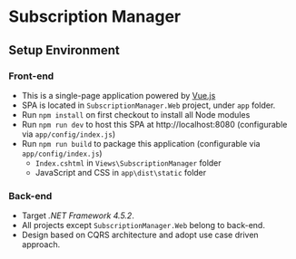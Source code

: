 # Subscription Manager
## Setup Environment
### Front-end
* This is a single-page application powered by [Vue.js](https://vuejs.org)
* SPA is located in `SubscriptionManager.Web` project, under `app` folder.
* Run `npm install` on first checkout to install all Node modules
* Run `npm run dev` to host this SPA at http://localhost:8080 (configurable via `app/config/index.js`)
* Run `npm run build` to package this application (configurable via `app/config/index.js`)
  * `Index.cshtml` in `Views\SubscriptionManager` folder
  * JavaScript and CSS in `app\dist\static` folder
### Back-end
* Target _.NET Framework 4.5.2_.
* All projects except `SubscriptionManager.Web` belong to back-end.
* Design based on CQRS architecture and adopt use case driven approach.
